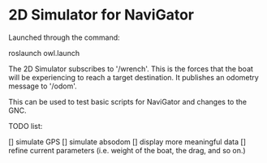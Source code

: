 # 2D Simulator for NaviGator

Launched through the command:

roslaunch owl.launch

The 2D Simulator subscribes to '/wrench'. This is the forces that the boat will be experiencing to reach a target destination. It publishes an odometry message to '/odom'. 

This can be used to test basic scripts for NaviGator and changes to the GNC. 

TODO list: 

[] simulate GPS
[] simulate absodom
[] display more meaningful data
[] refine current parameters (i.e. weight of the boat, the drag, and so on.)